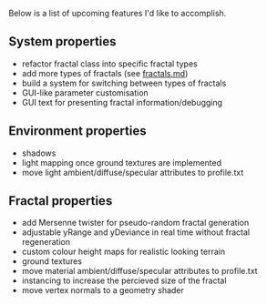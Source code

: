 Below is a list of upcoming features I'd like to accomplish.

## System properties

* refactor fractal class into specific fractal types
* add more types of fractals (see [fractals.md](fractals.md))
* build a system for switching between types of fractals
* GUI-like parameter customisation
* GUI text for presenting fractal information/debugging

## Environment properties

* shadows
* light mapping once ground textures are implemented
* move light ambient/diffuse/specular attributes to profile.txt

## Fractal properties

* add  Mersenne twister for pseudo-random fractal generation
* adjustable yRange and yDeviance in real time without fractal regeneration
* custom colour height maps for realistic looking terrain
* ground textures
* move material ambient/diffuse/specular attributes to profile.txt
* instancing to increase the percieved size of the fractal
* move vertex normals to a geometry shader